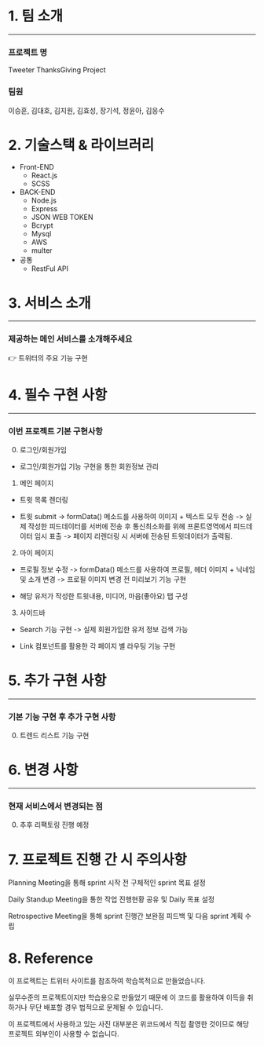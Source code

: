 # 1. 팀 소개

---

### 프로젝트 명

Tweeter ThanksGiving Project

### 팀원

이승훈, 김대호, 김지원, 김효성, 장기석, 정윤아, 김응수

# 2. 기술스택 & 라이브러리
<ul>
  <li>Front-END
    <ul>
      <li>React.js</li>
      <li>SCSS</li>
    </ul>
  </li>
  <li>BACK-END
    <ul>
      <li>Node.js</li>
      <li>Express</li>
      <li>JSON WEB TOKEN</li>
      <li>Bcrypt</li>
      <li>Mysql</li>
      <li>AWS</li>
      <li>multer</li>
    </ul>
  </li>
  <li>공통
    <ul>
      <li>RestFul API</li>
    </ul>
  </li>
</ul>


# 3. 서비스 소개

---

### 제공하는 메인 서비스를 소개해주세요

<aside>
👉 트위터의 주요 기능 구현

</aside>

# 4. 필수 구현 사항

---

### 이번 프로젝트 기본 구현사항

<aside>

0. 로그인/회원가임 

- 로그인/회원가입 기능 구현을 통한 회원정보 관리

1. 메인 페이지

- 트윗 목록 렌더링

- 트윗 submit
 -> formData() 메소드를 사용하여 이미지 + 텍스트 모두 전송
 -> 실제 작성한 피드데이터를 서버에 전송 후 통신최소화를 위헤 프론트영역에서 피드데이터 임시 표출
 -> 페이지 리렌더링 시 서버에 전송된 트윗데이터가 출력됨.

2. 마이 페이지

- 프로필 정보 수정
 -> formData() 메소드를 사용하여 프로필, 헤더 이미지 + 닉네임 및 소개 변경
 -> 프로필 이미지 변경 전 미리보기 기능 구현

- 해당 유저가 작성한 트윗내용, 미디어, 마음(좋아요) 탭 구성

3. 사이드바

- Search 기능 구현
 -> 실제 회원가입한 유저 정보 검색 가능 

- Link 컴포넌트를 활용한 각 페이지 별 라우팅 기능 구현

</aside>

# 5. 추가 구현 사항

---


### 기본 기능 구현 후 추가 구현 사항

<aside>

0. 트렌드 리스트 기능 구현 

</aside>

# 6. 변경 사항

---

### 현재 서비스에서 변경되는 점

<aside>

0. 추후 리팩토링 진행 예정

</aside>


# 7. 프로젝트 진행 간 시 주의사항

Planning Meeting을 통해 sprint 시작 전 구체적인 sprint 목표 설정

Daily Standup Meeting을 통한 작업 진행현황 공유 및 Daily 목표 설정

Retrospective Meeting을 통해 sprint 진행간 보완점 피드백 및 다음 sprint 계획 수립



# 8. Reference 

이 프로젝트는 트위터 사이트를 참조하여 학습목적으로 만들었습니다.

실무수준의 프로젝트이지만 학습용으로 만들었기 때문에 이 코드를 활용하여 이득을 취하거나 무단 배포할 경우 법적으로 문제될 수 있습니다.

이 프로젝트에서 사용하고 있는 사진 대부분은 위코드에서 직접 촬영한 것이므로 해당 프로젝트 외부인이 사용할 수 없습니다.